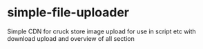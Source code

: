 # simple-file-uploader
Simple CDN for cruck store image upload for use in script etc with download upload and overview of all section
